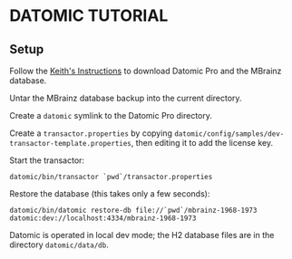 # DATOMIC TUTORIAL

## Setup

Follow the [Keith's Instructions](https://nubank.atlassian.net/wiki/spaces/DAT/pages/262853820615/How+To+Easily+Run+Datomic+Locally)
to download Datomic Pro and the MBrainz database.

Untar the MBrainz database backup into the current directory.

Create a `datomic` symlink to the Datomic Pro directory.

Create a `transactor.properties` by copying `datomic/config/samples/dev-transactor-template.properties`, then editing it to add the license key.

Start the transactor:

    datomic/bin/transactor `pwd`/transactor.properties

Restore the database (this takes only a few seconds):

    datomic/bin/datomic restore-db file://`pwd`/mbrainz-1968-1973 datomic:dev://localhost:4334/mbrainz-1968-1973

Datomic is operated in local dev mode; the H2 database files are in the directory `datomic/data/db`.


